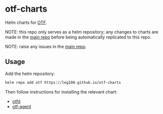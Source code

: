 # otf-charts

Helm charts for [OTF](https://github.com/leg100/otf).

NOTE: this repo only serves as a helm repository; any changes to charts are made in the [main repo](https://github.com/leg100/otf) before being automatically replicated to this repo.

NOTE: raise any issues in the [main repo](https://github.com/leg100/otf).

## Usage

Add the helm repository:

```bash
helm repo add otf https://leg100.github.io/otf-charts
```

Then follow instructions for installing the relevant chart:

* [otfd](./charts/otfd/README.md)
* [otf-agent](./charts/otf-agent/README.md)
